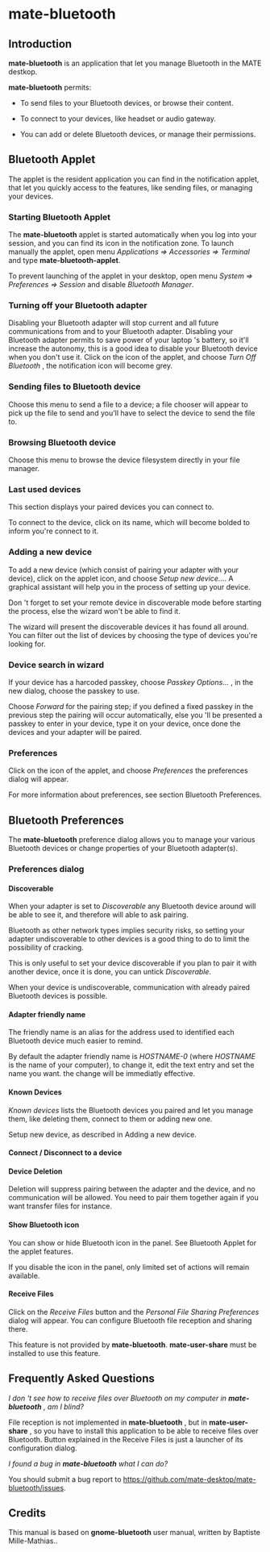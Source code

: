 # mate-bluetooth

## Introduction

**mate-bluetooth** is an application that let you manage Bluetooth in the MATE
destkop.

**mate-bluetooth** permits:

  * To send files to your Bluetooth devices, or browse their content.

  * To connect to your devices, like headset or audio gateway.

  * You can add or delete Bluetooth devices, or manage their permissions.

## Bluetooth Applet

The applet is the resident application you can find in the notification
applet, that let you quickly access to the features, like sending files, or
managing your devices.

### Starting Bluetooth Applet

The **mate-bluetooth** applet is started automatically when you log into your
session, and you can find its icon in the notification zone. To launch
manually the applet, open menu _Applications ⇒ Accessories ⇒ Terminal_ and
type **mate-bluetooth-applet**.

To prevent launching of the applet in your desktop, open menu _System ⇒
Preferences ⇒ Session_ and disable _Bluetooth Manager_.

### Turning off your Bluetooth adapter

Disabling your Bluetooth adapter will stop current and all future
communications from and to your Bluetooth adapter. Disabling your Bluetooth
adapter permits to save power of your laptop 's battery, so it'll increase the
autonomy, this is a good idea to disable your Bluetooth device when you don't
use it. Click on the icon of the applet, and choose _Turn Off Bluetooth_ , the
notification icon will become grey.

### Sending files to Bluetooth device

Choose this menu to send a file to a device; a file chooser will appear to
pick up the file to send and you'll have to select the device to send the file
to.

### Browsing Bluetooth device

Choose this menu to browse the device filesystem directly in your file
manager.

### Last used devices

This section displays your paired devices you can connect to.

To connect to the device, click on its name, which will become bolded to
inform you're connect to it.

### Adding a new device

To add a new device (which consist of pairing your adapter with your device),
click on the applet icon, and choose _Setup new device…_. A graphical
assistant will help you in the process of setting up your device.

Don 't forget to set your remote device in discoverable mode before starting
the process, else the wizard won't be able to find it.

The wizard will present the discoverable devices it has found all around. You
can filter out the list of devices by choosing the type of devices you're
looking for.

### Device search in wizard

If your device has a harcoded passkey, choose _Passkey Options…_ , in the new
dialog, choose the passkey to use.

Choose _Forward_ for the pairing step; if you defined a fixed passkey in the
previous step the pairing will occur automatically, else you 'll be presented
a passkey to enter in your device, type it on your device, once done the
devices and your adapter will be paired.

### Preferences

Click on the icon of the applet, and choose _Preferences_ the preferences
dialog will appear.

For more information about preferences, see section Bluetooth Preferences.

## Bluetooth Preferences

The **mate-bluetooth** preference dialog allows you to manage your various
Bluetooth devices or change properties of your Bluetooth adapter(s).

### Preferences dialog

#### Discoverable

When your adapter is set to _Discoverable_ any Bluetooth device around will be
able to see it, and therefore will able to ask pairing.

Bluetooth as other network types implies security risks, so setting your
adapter undiscoverable to other devices is a good thing to do to limit the
possibility of cracking.

This is only useful to set your device discoverable if you plan to pair it
with another device, once it is done, you can untick _Discoverable_.

When your device is undiscoverable, communication with already paired
Bluetooth devices is possible.

#### Adapter friendly name

The friendly name is an alias for the address used to identified each
Bluetooth device much easier to remind.

By default the adapter friendly name is _HOSTNAME-0_ (where _HOSTNAME_ is the
name of your computer), to change it, edit the text entry and set the name you
want. the change will be immediatly effective.

#### Known Devices

_Known devices_ lists the Bluetooth devices you paired and let you manage
them, like deleting them, connect to them or adding new one.

Setup new device, as described in Adding a new device.

#### Connect / Disconnect to a device

#### Device Deletion

Deletion will suppress pairing between the adapter and the device, and no
communication will be allowed. You need to pair them together again if you
want transfer files for instance.

#### Show Bluetooth icon

You can show or hide Bluetooth icon in the panel. See Bluetooth Applet for the
applet features.

If you disable the icon in the panel, only limited set of actions will remain
available.

#### Receive Files

Click on the _Receive Files_ button and the _Personal File Sharing
Preferences_ dialog will appear. You can configure Bluetooth file reception
and sharing there.

This feature is not provided by **mate-bluetooth**. **mate-user-share** must
be installed to use this feature.

## Frequently Asked Questions

_I don 't see how to receive files over Bluetooth on my computer in **mate-
bluetooth** , am I blind?_

File reception is not implemented in **mate-bluetooth** , but in **mate-user-
share** , so you have to install this application to be able to receive files
over Bluetooth. Button explained in the Receive Files is just a launcher of
its configuration dialog.

_I found a bug in **mate-bluetooth** what I can do?_

You should submit a bug report to <https://github.com/mate-desktop/mate-bluetooth/issues>.

## Credits

This manual is based on **gnome-bluetooth** user manual, written by Baptiste
Mille-Mathias..

